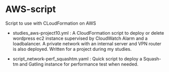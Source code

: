 # AWS-script
Script to use with CLoudFormation on AWS

- studies_aws-project10.yml : A CloudFormation script to deploy or delete wordpress ec2 instance supervised by CloudWatch Alarm and a loadbalancer. A private network with an internal server and VPN router is also deployed. Written for a project during my studies.

- script_network-perf_squashtm.yaml : Quick script to deploy a Squash-tm and Gatling instance for performance test when needed.
